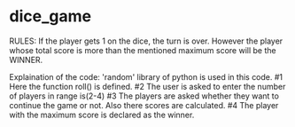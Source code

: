 # dice_game

RULES: If the player gets 1 on the dice, the turn is over.
However the player whose total score is more than the mentioned maximum score will be the WINNER.

Explaination of the code:
'random' library of python is used in this code.
#1
Here the function roll() is defined.
#2
The user is asked to enter the number of players in range is(2-4)
#3
The players are asked whether they want to continue the game or not. Also there scores are calculated.
#4
The player with the maximum score is declared as the winner.

